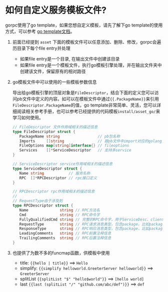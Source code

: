 # 如何自定义服务模板文件?

gorpc使用了go template，如果您想自定义模板，请先了解下go template的使用方式，可以参考 [go template文档](https://golang.org/pkg/text/template/)。

1. 前面已经提到 `asset` 下面的模板文件可以任意添加、删除、修改，gorpc会遍历目录下每个file entry并处理
   - 如果file entry是一个目录, 在输出文件中创建该目录
   - 如果file entry是一个模板文件，执行go模板引擎处理，并在输出文件夹中创建该文件，保留原有的相对路径

2. go模板文件中可以使用的一些模板参数信息

   导出给go模板引擎的顶层对象是`FileDescriptor`，结合下面的定义您可以访问pb文件中定义的内容。如可以在模板文件中通过`{{.PackageName}}`来引用`FileDescriptor.PackageName`的值，go template非常简单、灵活，您可以详细阅读相关参考手册，也可以参考已经提供的代码模板`install/asset_go/`来学习如何使用。

    ```go
    // FileDescriptor 文件作用域相关的描述信息
    type FileDescriptor struct {
       PackageName string                 // pb包名称
       Imports     []string               // 跟pb文件中import对应的golang import路径
       FileOptions map[string]interface{} // fileoptions
       Services    []*ServiceDescriptor   // 支持多service
    }
   
    // ServiceDescriptor service作用域相关的描述信息
    type ServiceDescriptor struct {
       Name string           // 服务名称
       RPC  []*RPCDescriptor // rpc接口定义
    }
    
    // RPCDescriptor rpc作用域相关的描述信息
    //
    // RequestType由于涉及到
    type RPCDescriptor struct {
       Name              string // RPC方法名
       Cmd               string // RPC命令字
       FullyQualifiedCmd string // 完整的RPC命令字，用于ServiceDesc、client请求时命令字
       RequestType       string // RPC请求消息类型，包含package，比如package_a.TypeA
       ResponseType      string // RPC响应消息类型，包含package，比如package_b.TypeB
       LeadingComments   string // RPC前置注释信息
       TrailingComments  string // RPC后置注释信息
    }
    ```

3. 也提供了为数不多的funcmap函数，供模板中使用
   - title: `{{hello | title}}` ==> `Hello`
   - simplify: `{{simplify helloworld.GreeterServer helloworld}}` ==> `GreeterServer`
   - splitList `{{splitList "$" "hello$world"}}` ==> `[hello world]`
   - last `{{last (splitList "/" "github.com/abc/def")}}` ==> `def`
